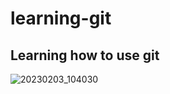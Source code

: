 # learning-git

## Learning how to use git


![20230203_104030](https://user-images.githubusercontent.com/96638477/230748648-f25cc0ba-c256-425a-ace4-61e437f85d7e.jpg)
